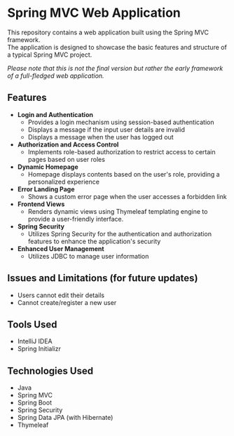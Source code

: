 # Spring MVC Web Application
This repository contains a web application built using the Spring MVC framework.  
The application is designed to showcase the basic features and structure of a typical Spring MVC project.

_Please note that this is not the final version but rather the early framework of a full-fledged web application._

## Features
- **Login and Authentication**
	- Provides a login mechanism using session-based authentication
	- Displays a message if the input user details are invalid
	- Displays a message when the user has logged out
- **Authorization and Access Control**
	- Implements role-based authorization to restrict access to certain pages based on user roles
- **Dynamic Homepage**
	- Homepage displays contents based on the user's role, providing a personalized experience
- **Error Landing Page**
	- Shows a custom error page when the user accesses a forbidden link
- **Frontend Views**
	- Renders dynamic views using Thymeleaf templating engine to provide a user-friendly interface.
- **Spring Security**
	- Utilizes Spring Security for the authentication and authorization features to enhance the application's security
- **Enhanced User Management**
	- Utilizes JDBC to manage user information

## Issues and Limitations (for future updates)
- Users cannot edit their details
- Cannot create/register a new user

## Tools Used
- IntelliJ IDEA
- Spring Initializr

## Technologies Used
- Java
- Spring MVC
- Spring Boot
- Spring Security
- Spring Data JPA (with Hibernate)
- Thymeleaf
